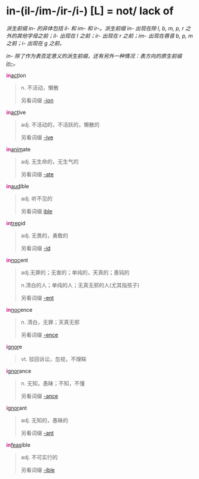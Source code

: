# in-(il-/im-/ir-/i-) [L] = not/ lack of

*派生前缀 in- 的异体包括 il- 和 im- 和 ir-。派生前缀 in- 出现在除 l, b, m, p, r 之外的其他字母之前；il- 出现在 l 之前；ir- 出现在 r 之前；im- 出现在唇音 b, p, m 之前；i- 出现在 g 之前。*

*in- 除了作为表否定意义的派生前缀，还有另外一种情况：表方向的原生前缀 [in-](in-.2.md)。*

<b style="color: #C71585;">in</b>[act](_act_.md)ion
> n. 不活动，懒散
>
> 另看词缀 [-ion](-ion.md)

<b style="color: #C71585;">in</b>[act](_act_.md)ive
> adj. 不活动的，不活跃的，懒散的
>
> 另看词缀 [-ive](-ive.md)

<b style="color: #C71585;">in</b>[anim](_anim_.md)ate
> adj. 无生命的，无生气的
>
> 另看词缀 [-ate](-ate.md)

<b style="color: #C71585;">in</b>[aud](_aud_.md)ible
> adj. 听不见的
>
> 另看词缀 [ible](-able.md)

<b style="color: #C71585;">in</b>[trep](_trem_.md)id
> adj. 无畏的，勇敢的
>
> 另看词缀 [-id](-id.md)

<b style="color: #C71585;">in</b>[noc](_noc_.md)ent
> adj.无罪的；无害的；单纯的，天真的；愚钝的 
>
> n.清白的人；单纯的人；无真无邪的人(尤其指孩子)
>
> 另看词缀 [-ent](-ent.md)

<b style="color: #C71585;">in</b>[noc](_noc_.md)ence
> n. 清白，无罪；天真无邪
>
> 另看词缀 [-ence](-ence.md)

<b style="color: #C71585;">i</b>[gnor](_gn_.md)e
> vt. 驳回诉讼，忽视，不理睬

<b style="color: #C71585;">i</b>[gnor](_gn_.md)ance
> n. 无知，愚昧；不知，不懂
>
> 另看词缀 [-ance](-ance.md)

<b style="color: #C71585;">i</b>[gnor](_gn_.md)ant
> adj. 无知的，愚昧的
>
> 另看词缀 [-ant](-ant.md)

<b style="color: #C71585;">in</b>[feas](_fic_.md)ible
> adj. 不可实行的
>
> 另看词缀 [-ible](-able.md)